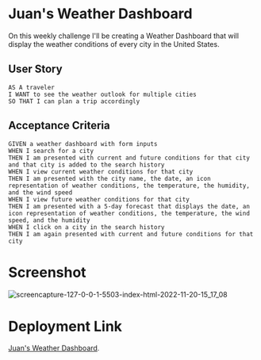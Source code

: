 # Juan's Weather Dashboard

On this weekly challenge I'll be creating a Weather Dashboard that will display the weather conditions of every city in the United States. 

## User Story

```
AS A traveler
I WANT to see the weather outlook for multiple cities
SO THAT I can plan a trip accordingly

```

## Acceptance Criteria
```
GIVEN a weather dashboard with form inputs
WHEN I search for a city
THEN I am presented with current and future conditions for that city and that city is added to the search history
WHEN I view current weather conditions for that city
THEN I am presented with the city name, the date, an icon representation of weather conditions, the temperature, the humidity, and the wind speed
WHEN I view future weather conditions for that city
THEN I am presented with a 5-day forecast that displays the date, an icon representation of weather conditions, the temperature, the wind speed, and the humidity
WHEN I click on a city in the search history
THEN I am again presented with current and future conditions for that city
```

# Screenshot

![screencapture-127-0-0-1-5503-index-html-2022-11-20-15_17_08](https://user-images.githubusercontent.com/114509238/202931949-6fb7fd50-adab-4524-b24d-11239cc399e4.png)

# Deployment Link

[Juan's Weather Dashboard](juanmullert.github.io/Juan-s-WeatherDashboard/).
